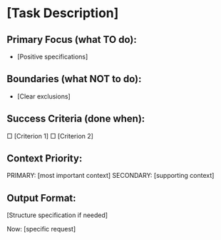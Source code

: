 # [Task Description]

## Primary Focus (what TO do):
- [Positive specifications]

## Boundaries (what NOT to do):
- [Clear exclusions]

## Success Criteria (done when):
□ [Criterion 1]
□ [Criterion 2]

## Context Priority:
PRIMARY: [most important context]
SECONDARY: [supporting context]

## Output Format:
[Structure specification if needed]

Now: [specific request]

